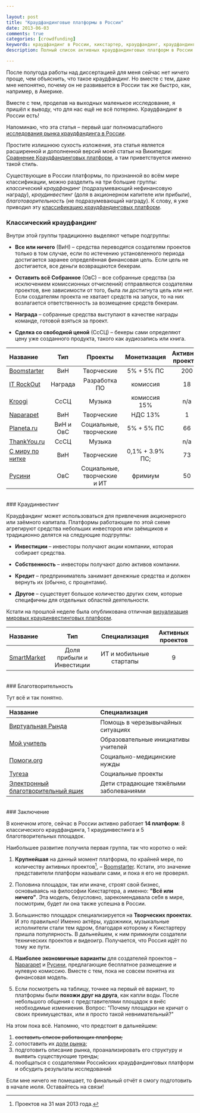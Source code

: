 ```yaml
---

layout: post
title: "Краудфандинговые платформы в России"
date: 2013-06-03
comments: true
categories: [crowdfunding]
keywords: краудфандинг в России, кикстартер, краудфандинг, краудфандинг сайты, диссертация краудфандинг, краудфандинг курсовая, краудфандинговые платформы россии
description: Полный список активных краудфандинговых платформ в России и короткое описание.

---
```


После полугода работы над диссертацией для меня сейчас нет ничего проще, чем объяснить, что такое краудфандинг. Но вместе с тем, даже мне непонятно, почему он не развивается в России так же быстро, как, например, в Америке.

Вместе с тем, проделав на выходных маленькое исследование, я пришёл к выводу, что для нас ещё не всё потеряно. Краудфандинг в России есть!

Напоминаю, что эта статья – первый шаг полномасштабного [исследования рынка краудфандинга в России](http://blog.vonoiral.com/post/Crowdfunding-2-/).

<!-- more -->

Простите излишнюю сухость изложения, эта статья является расширенной и дополненной версий моей статьи на Википедии: [Сравнение Краудфандинговых платформ](http://ru.wikipedia.org/wiki/Сравнение_краудфандинговых_платформ), а там приветствуется именно такой стиль.

Существующие в России платформы, по признанной во всём мире классификации, можно разделить на три большие группы: *классический краудфандинг* (подразумевающий нефинансовую награду), *краудинвестинг* (доля в акционерном капителе или прибыли), *благотоворительность* (не подразумевающий награду). К слову, я уже приводил эту [классификацию краудфандинговых платформ](http://blog.vonoiral.com/post/Crowdfunding/).

### Классический краудфандинг

Внутри этой группы традиционно выделяют четыре подгруппы:

* **Все или ничего** (ВиН) – средства переводятся создателям проектов только в том случае, если по истечению установленного периода достигается заранее определённая финансовая цель. Если цель не достигается, все деньги возвращаются бекерам.

* **Оставить всё Собранное** (ОвС) – все собранные средства (за исключением комиссионных отчислений) отправляются создателям проектов, вне зависимости от того, была ли достигнута цель или нет. Если создателям проекта не хватает средств на запуск, то на них возлагается ответственность за возмещение средств бекерам.

* **Награда** – собранные средства выступают в качестве награды команде, готовой взяться за проект.

* **Сделка со свободной ценой** (СсСЦ) – бекеры сами определяют цену уже созданного продукта, такого как аудиозапись или книга.

 Название|Тип| Проекты | Монетизация | Активных проектов
:-----------|:------------:|:------------:|:------------:| :------------:|
[Boomstarter](https://boomstarter.ru) |ВиН|      Творческие |  5% + 5% ПС | 200
[IT RockOut](http://itrockout.com/)|     Награда | Разработка ПО | комиссия | 18
[Kroogi](http://kroogi.com/)     |        СсСЦ |     Музыка  | комиссия  15% | n/a
[Naparapet](http://naparapet.ru)|   ВиН |   Творческие  | НДС 13% | 1
[Planeta.ru](http://planeta.ru)  |        ВиН и ОвС | Социальные, творческие   |  5% + 5% ПС | 66 
[ThankYou.ru](http://thankyou.ru)|      СсСЦ |    Музыка    | |n/a 
[С миру по нитке](http://smipon.ru/)| ВиН|   Творческие  | 0,1% + 3.9%  ПС; | 73
[Русини](http://rusini.org)|     ОвС |   Социальные, творческие и ИТ  |фримиум | 50


<br>
### Краудинвестинг</br>

Краудфандинг может использоваться для привлечения акционерного или заёмного капитала. Платформы работающие по этой схеме агрегируют средства небольших инвесторов или заёмщиков и традиционно делятся на следующие подгруппы:

* **Инвестиции** – инвесторы получают акции компании, которая собирает средства.

* **Собственность** – инвесторы получают долю активов компании.

* **Кредит** – предприниматель занимает денежные средства и должен вернуть их (обычно, с процентами). 

* **Другое** – существует большое количество других схем, которые специфичны для отдельных областей деятельности.

Кстати на прошлой неделе была опубликована отличная [визуализация мировых краудинвестинговых платформ](http://www.thecrowdcafe.com/visualizing-the-crowdinvesting-industry/).


 Название| Тип | Специализация | Активных проектов
:-----------|:------------:|:------------:|:------------:|
 [SmartMarket](https://smartmarket.net)|       Доля прибыли и Инвестиции | ИТ и мобильные стартапы | 9  


<br>
### Благотворительность</br>

Тут всё и так понятно.

Название| Специализация 
|:-----------|:------------|
[Виртуальная Рында](http://rynda.org)|   Помощь в черезывычайных ситуациях
[Мой учитель](http://my-teacher.ru)| Образовательные инициативы учителей
[Помоги.org](http://pomogi.org)|   Социально-медицинские нужды  
[Тугеза](http://together.ru)|      Социальные проекты 
[Электронный благотворительный ящик](http://www.blagobox.ru)|   Дети страдающие тяжёлыми заболеваниями


<br>
### Заключение</br>

В конечном итоге, сейчас в России активно работает **14 платформ**: 8  классического краудфандинга, 1 краудинвестинга и 5 благотворительных площадок. 

Наибольшее развитие получила первая группа, так что коротко о ней: 

1. **Крупнейшая** на данный момент платформа, по крайней мере, по количеству активных проектов[^1], – [Boomstarter](https://boomstarter.ru). Кстати, это значение представители платформ называли сами, и пока я его не проверял.

2. Половина площадок, так или иначе, строят свой бизнес, основываясь на философии Кикстартера, а именно: **"Всё или ничего"**. Эта модель, безусловно, зарекомендавала себя в мире, посмотрим, будет ли она также успешна в России.

3. Большинство площадок специализируется на **Творческих проектах**. И это правильно! Именно актёры, художники, музыкальные исполнители стали тем ядром, благодаря которому к Кикстартеру пришла популярность. В дальнейшем, к ним примкнули создатели технических проектов и видеоигр. Получается, что Россия идёт по тому же пути. 

4. **Наиболее экономичные варианты** для создателей проектов – [Naparapet](http://naparapet.ru) и [Русини](http://rusini.org), предлагающие бесплатное размещение и нулевую комиссию. Вместе с тем, пока не совсем понятна их финансовая модель.

5. Если посмотреть на таблицу, точнее на первый её вариант, то платформы были **похожи друг на друга**, как капли воды. После небольшого общения с представителями площадок я внёс необходимые измениения. Вопрос: "Почему площадки не кричат о своих преимуществах, или я просто такой невнимательный?"

На этом пока всё. Напомню, что предстоит в дальнейшем:

1. <del>составить список работающих платформ;</del>
2. сопоставить их [доли рынка](http://sila-uma.ru/2013/05/26/pizzawordstat/);
3. подготовить описание рынка, проанализировать его структуру и выявить существующие тренды;
4. пообщаться с создателями Российских краудфандинговых платформ и обсудить результаты исследований

Если мне ничего не помешает, то финальный отчёт я смогу подготовить в начале июля. Оставайтесь на связи!

[^1]: Проектов на 31 мая 2013 года.
